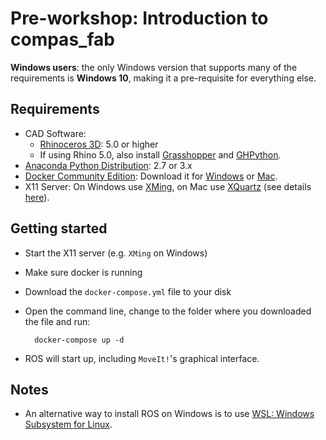 # Pre-workshop: Introduction to compas_fab

**Windows users**: the only Windows version that supports many of the requirements is **Windows 10**, making it a pre-requisite for everything else.

## Requirements

* CAD Software:
    * [Rhinoceros 3D](https://www.rhino3d.com/): 5.0 or higher
    * If using Rhino 5.0, also install [Grasshopper](https://www.grasshopper3d.com/) and [GHPython](https://www.food4rhino.com/app/ghpython).
* [Anaconda Python Distribution](https://www.anaconda.com/download/): 2.7 or 3.x
* [Docker Community Edition](https://www.docker.com/get-started): Download it for [Windows](https://store.docker.com/editions/community/docker-ce-desktop-windows) or [Mac](https://store.docker.com/editions/community/docker-ce-desktop-mac).
* X11 Server: On Windows use [XMing](https://sourceforge.net/projects/xming/), on Mac use [XQuartz](https://www.xquartz.org/) (see details [here](https://medium.com/@mreichelt/how-to-show-x11-windows-within-docker-on-mac-50759f4b65cb)).

## Getting started

* Start the X11 server (e.g. `XMing` on Windows)
* Make sure docker is running
* Download the `docker-compose.yml` file to your disk
* Open the command line, change to the folder where you downloaded the file and run:

        docker-compose up -d

* ROS will start up, including `MoveIt!`'s graphical interface.

## Notes

* An alternative way to install ROS on Windows is to use [WSL: Windows Subsystem for Linux](https://docs.microsoft.com/en-us/windows/wsl/install-win10).
